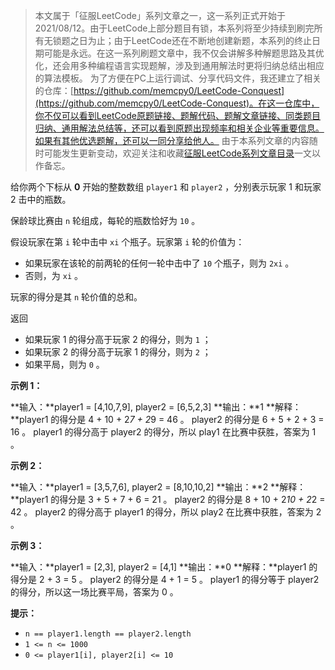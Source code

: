> 本文属于「征服LeetCode」系列文章之一，这一系列正式开始于2021/08/12。由于LeetCode上部分题目有锁，本系列将至少持续到刷完所有无锁题之日为止；由于LeetCode还在不断地创建新题，本系列的终止日期可能是永远。在这一系列刷题文章中，我不仅会讲解多种解题思路及其优化，还会用多种编程语言实现题解，涉及到通用解法时更将归纳总结出相应的算法模板。
> <b></b>
> 为了方便在PC上运行调试、分享代码文件，我还建立了相关的仓库：[https://github.com/memcpy0/LeetCode-Conquest](https://github.com/memcpy0/LeetCode-Conquest)。在这一仓库中，你不仅可以看到LeetCode原题链接、题解代码、题解文章链接、同类题目归纳、通用解法总结等，还可以看到原题出现频率和相关企业等重要信息。如果有其他优选题解，还可以一同分享给他人。
> <b></b>
> 由于本系列文章的内容随时可能发生更新变动，欢迎关注和收藏[征服LeetCode系列文章目录](https://memcpy0.blog.csdn.net/article/details/119656559)一文以作备忘。

给你两个下标从 **0** 开始的整数数组 `player1` 和 `player2` ，分别表示玩家 1 和玩家 2 击中的瓶数。

保龄球比赛由 `n` 轮组成，每轮的瓶数恰好为 `10` 。

假设玩家在第 `i` 轮中击中 `xi` 个瓶子。玩家第 `i` 轮的价值为：
- 如果玩家在该轮的前两轮的任何一轮中击中了 `10` 个瓶子，则为 `2xi` 。
- 否则，为 `xi` 。

玩家的得分是其 `n` 轮价值的总和。

返回
- 如果玩家 1 的得分高于玩家 2 的得分，则为 `1` ；
- 如果玩家 2 的得分高于玩家 1 的得分，则为 `2` ；
- 如果平局，则为 `0` 。

**示例 1：**

**输入：**player1 = [4,10,7,9], player2 = [6,5,2,3]
**输出：**1
**解释：**player1 的得分是 4 + 10 + 2*7 + 2*9 = 46 。
player2 的得分是 6 + 5 + 2 + 3 = 16 。
player1 的得分高于 player2 的得分，所以 play1 在比赛中获胜，答案为 1 。

**示例 2：**

**输入：**player1 = [3,5,7,6], player2 = [8,10,10,2]
**输出：**2
**解释：**player1 的得分是 3 + 5 + 7 + 6 = 21 。
player2 的得分是 8 + 10 + 2*10 + 2*2 = 42 。
player2 的得分高于 player1 的得分，所以 play2 在比赛中获胜，答案为 2 。

**示例 3：**

**输入：**player1 = [2,3], player2 = [4,1]
**输出：**0
**解释：**player1 的得分是 2 + 3 = 5 。
player2 的得分是 4 + 1 = 5 。
player1 的得分等于 player2 的得分，所以这一场比赛平局，答案为 0 。

**提示：**

- `n == player1.length == player2.length`
- `1 <= n <= 1000`
- `0 <= player1[i], player2[i] <= 10`